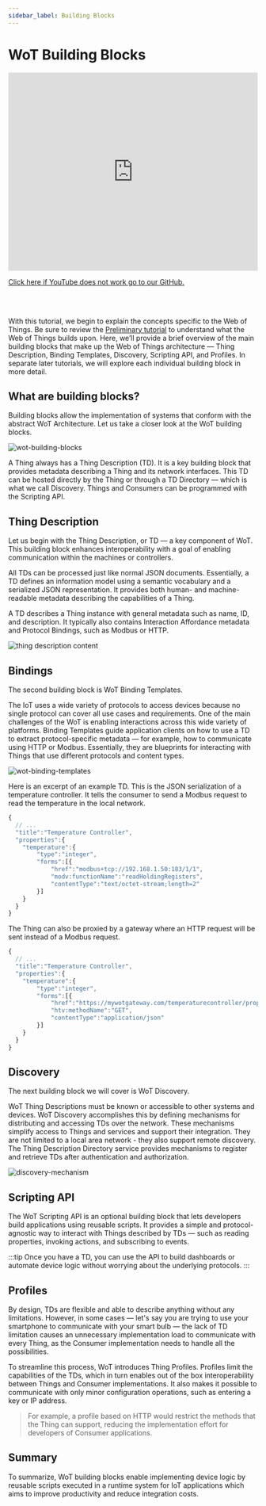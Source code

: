 ```yaml
---
sidebar_label: Building Blocks
---
```


# WoT Building Blocks

<iframe width="100%" height="400" src="https://www.youtube.com/embed/Wk1PZgYhG4w?si=mWl9Tu-vrwYxmiPJ" title="YouTube video player" frameborder="0" allow="accelerometer; autoplay; clipboard-write; encrypted-media; gyroscope; picture-in-picture; web-share" referrerpolicy="strict-origin-when-cross-origin" allowfullscreen></iframe>

<a href = "https://github.com/w3c/wot-cg/blob/main/Tutorials/whatiswot/10-Building_Blocks/10-Building-Blocks.mp4">Click here if YouTube does not work go to our GitHub.</a>  

<br />
<br />

With this tutorial, we begin to explain the concepts specific to the Web of Things. Be sure to review the [Preliminary tutorial](/docs/preliminary/payloads) to understand what the Web of Things builds upon. Here, we’ll provide a brief overview of the main building blocks that make up the Web of Things architecture — Thing Description, Binding Templates, Discovery, Scripting API, and Profiles. In separate later tutorials, we will explore each individual building block in more detail.

## What are building blocks?

Building blocks allow the implementation of systems that conform with the abstract WoT Architecture. Let us take a closer look at the WoT building blocks. 

![wot-building-blocks](/img/12-Building-Blocks/wot-building-blocks.png)

A Thing always has a Thing Description (TD). It is a key building block that provides metadata describing a Thing and its network interfaces. This TD can be hosted directly by the Thing or through a TD Directory — which is what we call Discovery. Things and Consumers can be programmed with the Scripting API.

## Thing Description

Let us begin with the Thing Description, or TD — a key component of WoT. This building block enhances interoperability with a goal of enabling communication within the machines or controllers.

All TDs can be processed just like normal JSON documents. Essentially, a TD defines an information model using a semantic vocabulary and a serialized JSON representation. It provides both human- and machine-readable metadata describing the capabilities of a Thing.

A TD describes a Thing instance with general metadata such as name, ID, and description. It typically also contains Interaction Affordance metadata and Protocol Bindings, such as Modbus or HTTP.

![thing description content](/img/12-Building-Blocks/td.png)

## Bindings

The second building block is WoT Binding Templates.

The IoT uses a wide variety of protocols to access devices because no single protocol can cover all use cases and requirements. One of the main challenges of the WoT is enabling interactions across this wide variety of platforms. Binding Templates guide application clients on how to use a TD to extract protocol-specific metadata — for example, how to communicate using HTTP or Modbus. Essentially, they are blueprints for interacting with Things that use different protocols and content types.

![wot-binding-templates](/img/12-Building-Blocks/wot-binding-templates.png)

Here is an excerpt of an example TD. This is the JSON serialization of a temperature controller. It tells the consumer to send a Modbus request to read the temperature in the local network.

```js
{
  // ...
  "title":"Temperature Controller",
  "properties":{
    "temperature":{
        "type":"integer",
        "forms":[{
            "href":"modbus+tcp://192.168.1.50:183/1/1",
            "modv:functionName":"readHoldingRegisters",
            "contentType":"text/octet-stream;length=2"
        }]
    }
  }
}

```
The Thing can also be proxied by a gateway where an HTTP request will be sent instead of a Modbus request.

```js
{
  // ...
  "title":"Temperature Controller",
  "properties":{
    "temperature":{
        "type":"integer",
        "forms":[{
            "href":"https://mywotgateway.com/temperaturecontroller/properties/temperature",
            "htv:methodName":"GET",
            "contentType":"application/json"
        }]
    }
  }
}

```

## Discovery

The next building block we will cover is WoT Discovery.

WoT Thing Descriptions must be known or accessible to other systems and devices. WoT Discovery accomplishes this by defining mechanisms for distributing and accessing TDs over the network. These mechanisms simplify access to Things and services and support their integration. They are not limited to a local area network - they also support remote discovery. The Thing Description Directory service provides mechanisms to register and retrieve TDs after authentication and authorization.

![discovery-mechanism](/img/12-Building-Blocks/discovery-mechanism.png)

## Scripting API

The WoT Scripting API is an optional building block that lets developers build applications using reusable scripts. It provides a simple and protocol-agnostic way to interact with Things described by TDs — such as reading properties, invoking actions, and subscribing to events.

:::tip
Once you have a TD, you can use the API to build dashboards or automate device logic without worrying about the underlying protocols.
:::

## Profiles

By design, TDs are flexible and able to describe anything without any limitations. However, in some cases — let's say you are trying to use your smartphone to communicate with your smart bulb — the lack of TD limitation causes an unnecessary implementation load to communicate with every Thing, as the Consumer implementation needs to handle all the possibilities.

To streamline this process, WoT introduces Thing Profiles. Profiles limit the capabilities of the TDs, which in turn enables out of the box interoperability between Things and Consumer implementations. It also makes it possible to communicate with only minor configuration operations, such as entering a key or IP address.

> For example, a profile based on HTTP would restrict the methods that the Thing can support, reducing the implementation effort for developers of Consumer applications.

## Summary

To summarize, WoT building blocks enable implementing device logic by reusable scripts executed in a runtime system for IoT applications which aims to improve productivity and reduce integration costs.

